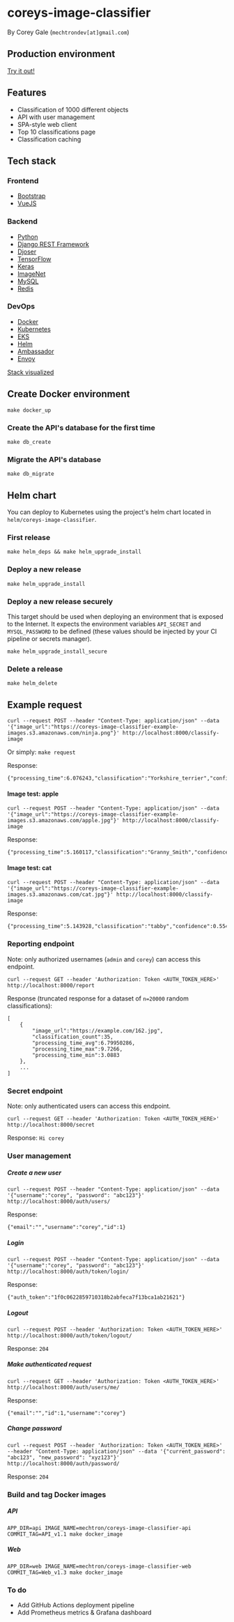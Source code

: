 # coreys-image-classifier

By Corey Gale (`mechtrondev[at]gmail.com`)

## Production environment

[Try it out!](https://classifier.k8s.prod.sandbox.ggops.com)

## Features

- Classification of 1000 different objects
- API with user management
- SPA-style web client
- Top 10 classifications page
- Classification caching

## Tech stack

### Frontend

- [Bootstrap](https://getbootstrap.com)
- [VueJS](https://vuejs.org)

### Backend

- [Python](https://www.python.org)
- [Django REST Framework](https://www.django-rest-framework.org)
- [Djoser](https://github.com/sunscrapers/djoser)
- [TensorFlow](https://www.tensorflow.org)
- [Keras](https://keras.io)
- [ImageNet](http://www.image-net.org)
- [MySQL](https://www.mysql.com)
- [Redis](https://redis.io)

### DevOps

- [Docker](https://www.docker.com)
- [Kubernetes](https://kubernetes.io)
- [EKS](https://aws.amazon.com/eks/)
- [Helm](https://helm.sh)
- [Ambassador](https://www.getambassador.io)
- [Envoy](https://www.envoyproxy.io)

[Stack visualized](https://classifier.k8s.prod.sandbox.ggops.com/#/about)

## Create Docker environment

    make docker_up

### Create the API's database for the first time

    make db_create

### Migrate the API's database

    make db_migrate

## Helm chart

You can deploy to Kubernetes using the project's helm chart located in `helm/coreys-image-classifier`.

### First release

    make helm_deps && make helm_upgrade_install

### Deploy a new release

    make helm_upgrade_install

### Deploy a new release securely

This target should be used when deploying an environment that is exposed to the Internet. It expects the environment variables `API_SECRET` and `MYSQL_PASSWORD` to be defined (these values should be injected by your CI pipeline or secrets manager).

    make helm_upgrade_install_secure

### Delete a release

    make helm_delete

## Example request

    curl --request POST --header "Content-Type: application/json" --data '{"image_url":"https://coreys-image-classifier-example-images.s3.amazonaws.com/ninja.png"}' http://localhost:8000/classify-image

Or simply: `make request`

Response:

    {"processing_time":6.076243,"classification":"Yorkshire_terrier","confidence":0.9685871601104736}

#### Image test: apple

    curl --request POST --header "Content-Type: application/json" --data '{"image_url":"https://coreys-image-classifier-example-images.s3.amazonaws.com/apple.jpg"}' http://localhost:8000/classify-image

Response:

    {"processing_time":5.160117,"classification":"Granny_Smith","confidence":0.9807039499282837}

#### Image test: cat

    curl --request POST --header "Content-Type: application/json" --data '{"image_url":"https://coreys-image-classifier-example-images.s3.amazonaws.com/cat.jpg"}' http://localhost:8000/classify-image

Response:

    {"processing_time":5.143928,"classification":"tabby","confidence":0.5540751218795776}

### Reporting endpoint

Note: only authorized usernames (`admin` and `corey`) can access this endpoint.

    curl --request GET --header 'Authorization: Token <AUTH_TOKEN_HERE>' http://localhost:8000/report

Response (truncated response for a dataset of `n=20000` random classifications):

    [
        {
            "image_url":"https://example.com/162.jpg",
            "classification_count":35,
            "processing_time_avg":6.79950286,
            "processing_time_max":9.7266,
            "processing_time_min":3.0883
        },
        ...
    ]

### Secret endpoint

Note: only authenticated users can access this endpoint.

    curl --request GET --header 'Authorization: Token <AUTH_TOKEN_HERE>' http://localhost:8000/secret

Response: `Hi corey`

### User management

##### Create a new user

    curl --request POST --header "Content-Type: application/json" --data '{"username":"corey", "password": "abc123"}' http://localhost:8000/auth/users/

Response:

    {"email":"","username":"corey","id":1}

##### Login

    curl --request POST --header "Content-Type: application/json" --data '{"username":"corey", "password": "abc123"}' http://localhost:8000/auth/token/login/

Response:

    {"auth_token":"1f0c0622859710318b2abfeca7f13bca1ab21621"}

##### Logout

    curl --request POST --header 'Authorization: Token <AUTH_TOKEN_HERE>' http://localhost:8000/auth/token/logout/

Response: `204`

##### Make authenticated request

    curl --request GET --header 'Authorization: Token <AUTH_TOKEN_HERE>' http://localhost:8000/auth/users/me/

Response:

    {"email":"","id":1,"username":"corey"}

##### Change password

    curl --request POST --header 'Authorization: Token <AUTH_TOKEN_HERE>' --header "Content-Type: application/json" --data '{"current_password": "abc123", "new_password": "xyz123"}' http://localhost:8000/auth/password/

Response: `204`

### Build and tag Docker images

##### API

    APP_DIR=api IMAGE_NAME=mechtron/coreys-image-classifier-api COMMIT_TAG=API_v1.1 make docker_image

##### Web

    APP_DIR=web IMAGE_NAME=mechtron/coreys-image-classifier-web COMMIT_TAG=Web_v1.3 make docker_image

### To do

- Add GitHub Actions deployment pipeline
- Add Prometheus metrics & Grafana dashboard
